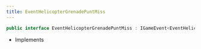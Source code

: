 ```yaml
---
title: EventHelicopterGrenadePuntMiss
---
```


```csharp
public interface EventHelicopterGrenadePuntMiss : IGameEvent<EventHelicopterGrenadePuntMiss>
```

- Implements

